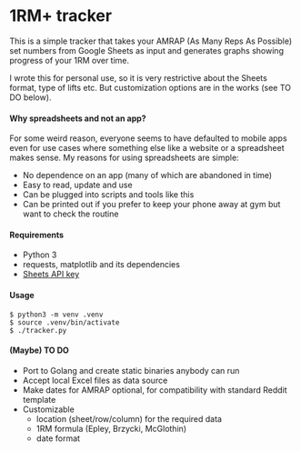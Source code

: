 # 1RM+ tracker
This is a simple tracker that takes your AMRAP (As Many Reps As Possible) set numbers from Google Sheets as input and 
generates graphs showing progress of your 1RM over time. 

I wrote this for personal use, so it is very restrictive about the Sheets format, type of lifts etc. But customization 
options are in the works (see TO DO below).

#### Why spreadsheets and not an app?
For some weird reason, everyone seems to have defaulted to mobile apps even for use cases where something else like a 
website or a spreadsheet makes sense. My reasons for using spreadsheets are simple:
* No dependence on an app (many of which are abandoned in time)
* Easy to read, update and use
* Can be plugged into scripts and tools like this
* Can be printed out if you prefer to keep your phone away at gym but want to check the routine

#### Requirements
* Python 3
* requests, matplotlib and its dependencies
* [Sheets API key](https://developers.google.com/sheets/api/quickstart/python)

#### Usage
```
$ python3 -m venv .venv
$ source .venv/bin/activate
$ ./tracker.py
```

#### (Maybe) TO DO
* Port to Golang and create static binaries anybody can run
* Accept local Excel files as data source
* Make dates for AMRAP optional, for compatibility with standard Reddit template
* Customizable
    * location (sheet/row/column) for the required data
    * 1RM formula (Epley, Brzycki, McGlothin)
    * date format